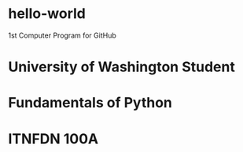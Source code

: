 # hello-world
1st Computer Program for GitHub
# University of Washington Student
# Fundamentals of Python
# ITNFDN 100A
